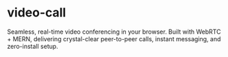 # video-call
Seamless, real-time video conferencing in your browser. Built with WebRTC + MERN, delivering crystal-clear peer-to-peer calls, instant messaging, and zero-install setup.

